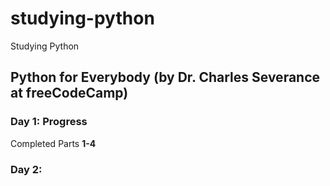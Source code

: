 # studying-python
Studying Python 

## Python for Everybody (by Dr. Charles Severance at freeCodeCamp)

### Day 1: Progress

Completed Parts **1-4** 

### Day 2: 
